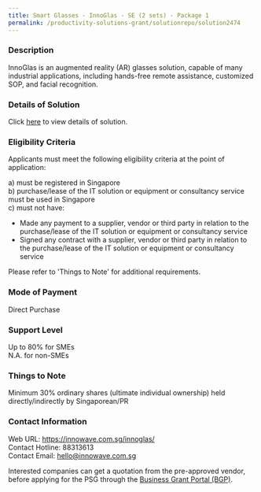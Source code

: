 ```yaml
---
title: Smart Glasses - InnoGlas - SE (2 sets) - Package 1
permalink: /productivity-solutions-grant/solutionrepo/solution2474
---
```


### Description

InnoGlas is an augmented reality (AR) glasses solution, capable of many industrial applications, including hands-free remote assistance, customized SOP, and facial recognition.

### Details of Solution

Click <a href='https://www.gobusiness.gov.sg/images/psg/Innowave_Tech_20210083_Desensitised_Annex_3_Part_1.pdf' target='_blank' rel='noopener'>here</a> to view details of solution.

### Eligibility Criteria

Applicants must meet the following eligibility criteria at the point of application:

a) must be registered in Singapore <br>
b) purchase/lease of the IT solution or equipment or consultancy service must be used in Singapore <br>
c) must not have:
- Made any payment to a supplier, vendor or third party in relation to the purchase/lease of the IT solution or equipment or consultancy service
- Signed any contract with a supplier, vendor or third party in relation to the purchase/lease of the IT solution or equipment or consultancy service

Please refer to 'Things to Note' for additional requirements.

### Mode of Payment
Direct Purchase

### Support Level
Up to 80% for SMEs <br>
N.A. for non-SMEs

### Things to Note
Minimum 30% ordinary shares (ultimate individual ownership) held directly/indirectly by Singaporean/PR

### Contact Information
Web URL: https://innowave.com.sg/innoglas/ <br>Contact Hotline: 88313613 <br>Contact Email: hello@innowave.com.sg <br>

Interested companies can get a quotation from the pre-approved vendor, before applying for the PSG through the <a target='_blank' rel='noopener' href='https://www.businessgrants.gov.sg/'>Business Grant Portal (BGP)</a>.
